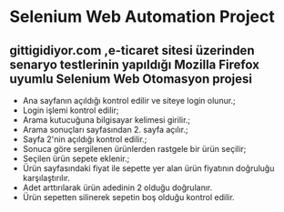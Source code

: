 # Selenium Web Automation Project
## gittigidiyor.com ,e-ticaret sitesi üzerinden senaryo testlerinin yapıldığı Mozilla Firefox uyumlu Selenium Web Otomasyon projesi

- Ana sayfanın açıldığı kontrol edilir ve siteye login olunur.;
- Login işlemi kontrol edilir;
- Arama kutucuğuna bilgisayar kelimesi girilir.;
- Arama sonuçları sayfasından 2. sayfa açılır.;
- Sayfa 2'nin açıldığı kontrol edilir.;
- Sonuca göre sergilenen ürünlerden rastgele bir ürün seçilir;
- Seçilen ürün sepete eklenir.;
- Ürün sayfasındaki fiyat ile sepette yer alan ürün fiyatının doğruluğu karşılaştırılır.
- Adet arttırılarak ürün adedinin 2 olduğu doğrulanır.
- Ürün sepetten silinerek sepetin boş olduğu kontrol edilir.

